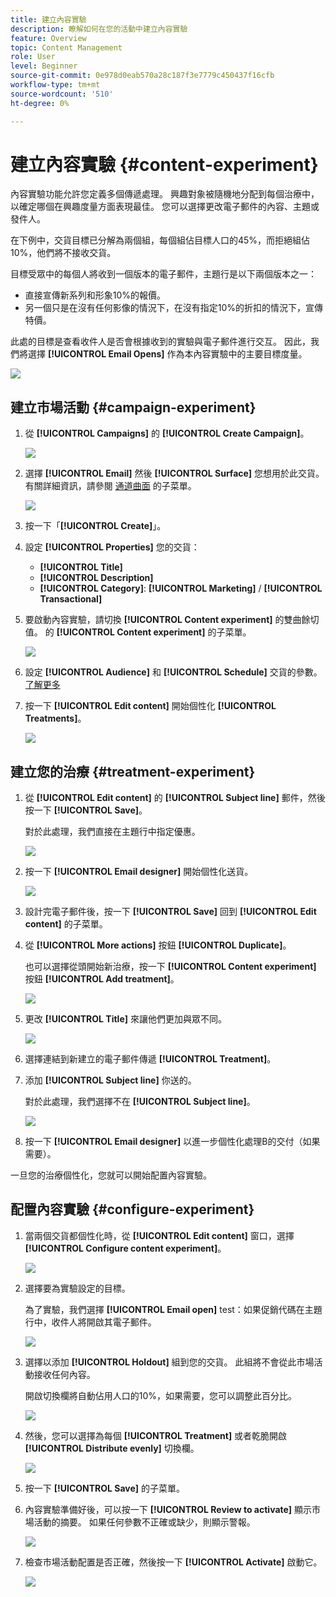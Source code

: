 ```yaml
---
title: 建立內容實驗
description: 瞭解如何在您的活動中建立內容實驗
feature: Overview
topic: Content Management
role: User
level: Beginner
source-git-commit: 0e978d0eab570a28c187f3e7779c450437f16cfb
workflow-type: tm+mt
source-wordcount: '510'
ht-degree: 0%

---
```


# 建立內容實驗 {#content-experiment}

內容實驗功能允許您定義多個傳遞處理。 興趣對象被隨機地分配到每個治療中，以確定哪個在興趣度量方面表現最佳。 您可以選擇更改電子郵件的內容、主題或發件人。

在下例中，交貨目標已分解為兩個組，每個組佔目標人口的45%，而拒絕組佔10%，他們將不接收交貨。

目標受眾中的每個人將收到一個版本的電子郵件，主題行是以下兩個版本之一：

* 直接宣傳新系列和形象10%的報價。
* 另一個只是在沒有任何影像的情況下，在沒有指定10%的折扣的情況下，宣傳特價。

此處的目標是查看收件人是否會根據收到的實驗與電子郵件進行交互。 因此，我們將選擇 **[!UICONTROL Email Opens]** 作為本內容實驗中的主要目標度量。

![](assets/content_experiment.png)

## 建立市場活動 {#campaign-experiment}

1. 從 **[!UICONTROL Campaigns]** 的 **[!UICONTROL Create Campaign]**。

   ![](assets/content_experiment_1.png)

1. 選擇 **[!UICONTROL Email]** 然後 **[!UICONTROL Surface]** 您想用於此交貨。 有關詳細資訊，請參閱 [通道曲面](../configuration/message-presets.md) 的子菜單。

   ![](assets/content_experiment_2.png)

1. 按一下「**[!UICONTROL Create]**」。

1. 設定 **[!UICONTROL Properties]** 您的交貨：
   * **[!UICONTROL Title]**
   * **[!UICONTROL Description]**
   * **[!UICONTROL Category]**: **[!UICONTROL Marketing]** / **[!UICONTROL Transactional]**

1. 要啟動內容實驗，請切換 **[!UICONTROL Content experiment]** 的雙曲餘切值。 的 **[!UICONTROL Content experiment]** 的子菜單。

   ![](assets/content_experiment_3.png)

1. 設定 **[!UICONTROL Audience]** 和 **[!UICONTROL Schedule]** 交貨的參數。 [了解更多](create-campaign.md)

1. 按一下 **[!UICONTROL Edit content]** 開始個性化 **[!UICONTROL Treatments]**。

   ![](assets/content_experiment_4.png)

## 建立您的治療 {#treatment-experiment}

1. 從 **[!UICONTROL Edit content]** 的 **[!UICONTROL Subject line]** 郵件，然後按一下 **[!UICONTROL Save]**。

   對於此處理，我們直接在主題行中指定優惠。

   ![](assets/content_experiment_5.png)

1. 按一下 **[!UICONTROL Email designer]** 開始個性化送貨。

   ![](assets/content_experiment_6.png)

1. 設計完電子郵件後，按一下 **[!UICONTROL Save]** 回到 **[!UICONTROL Edit content]** 的子菜單。

1. 從 **[!UICONTROL More actions]** 按鈕 **[!UICONTROL Duplicate]**。

   也可以選擇從頭開始新治療，按一下 **[!UICONTROL Content experiment]** 按鈕 **[!UICONTROL Add treatment]**。

   ![](assets/content_experiment_7.png)

1. 更改 **[!UICONTROL Title]** 來讓他們更加與眾不同。

   ![](assets/content_experiment_8.png)

1. 選擇連結到新建立的電子郵件傳遞 **[!UICONTROL Treatment]**。

1. 添加 **[!UICONTROL Subject line]** 你送的。

   對於此處理，我們選擇不在 **[!UICONTROL Subject line]**。

   ![](assets/content_experiment_9.png)

1. 按一下 **[!UICONTROL Email designer]** 以進一步個性化處理B的交付（如果需要）。

一旦您的治療個性化，您就可以開始配置內容實驗。

## 配置內容實驗 {#configure-experiment}

1. 當兩個交貨都個性化時，從 **[!UICONTROL Edit content]** 窗口，選擇 **[!UICONTROL Configure content experiment]**。

   ![](assets/content_experiment_10.png)

1. 選擇要為實驗設定的目標。

   為了實驗，我們選擇 **[!UICONTROL Email open]** test：如果促銷代碼在主題行中，收件人將開啟其電子郵件。

   ![](assets/content_experiment_11.png)

1. 選擇以添加 **[!UICONTROL Holdout]** 組到您的交貨。 此組將不會從此市場活動接收任何內容。

   開啟切換欄將自動佔用人口的10%，如果需要，您可以調整此百分比。

   ![](assets/content_experiment_12.png)

1. 然後，您可以選擇為每個 **[!UICONTROL Treatment]** 或者乾脆開啟 **[!UICONTROL Distribute evenly]** 切換欄。

   ![](assets/content_experiment_13.png)

1. 按一下 **[!UICONTROL Save]** 的子菜單。

1. 內容實驗準備好後，可以按一下 **[!UICONTROL Review to activate]** 顯示市場活動的摘要。 如果任何參數不正確或缺少，則顯示警報。

   ![](assets/content_experiment_15.png)

1. 檢查市場活動配置是否正確，然後按一下 **[!UICONTROL Activate]** 啟動它。

   ![](assets/content_experiment_14.png)

